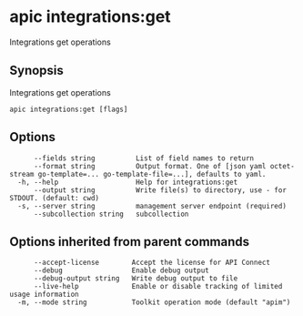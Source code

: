 # apic integrations:get

Integrations get operations

## Synopsis

Integrations get operations

```
apic integrations:get [flags]
```

## Options

```
      --fields string          List of field names to return
      --format string          Output format. One of [json yaml octet-stream go-template=... go-template-file=...], defaults to yaml.
  -h, --help                   Help for integrations:get
      --output string          Write file(s) to directory, use - for STDOUT. (default: cwd)
  -s, --server string          management server endpoint (required)
      --subcollection string   subcollection
```

## Options inherited from parent commands

```
      --accept-license        Accept the license for API Connect
      --debug                 Enable debug output
      --debug-output string   Write debug output to file
      --live-help             Enable or disable tracking of limited usage information
  -m, --mode string           Toolkit operation mode (default "apim")
```
